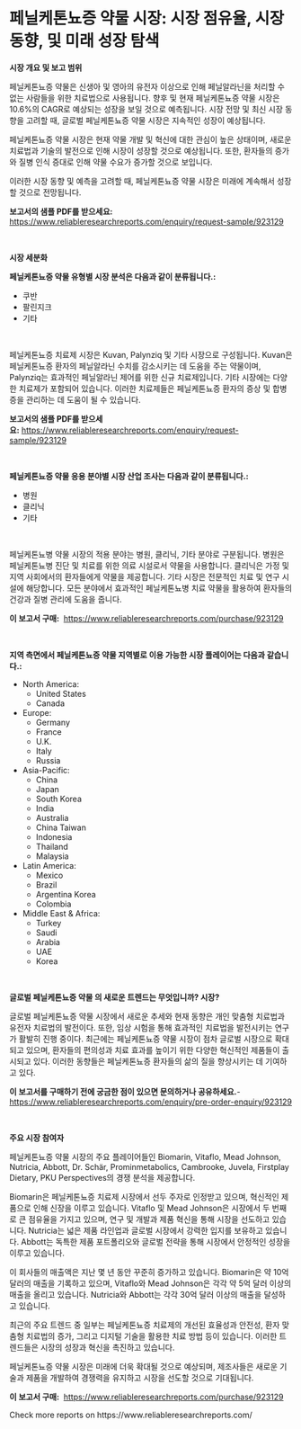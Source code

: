 <p><h1>페닐케톤뇨증 약물 시장: 시장 점유율, 시장 동향, 및 미래 성장 탐색</h1></p><p><strong>시장 개요 및 보고 범위</strong></p>
<p><p>페닐케톤뇨증 약물은 신생아 및 영아의 유전자 이상으로 인해 페닐알라닌을 처리할 수 없는 사람들을 위한 치료법으로 사용됩니다. 향후 및 현재 페닐케톤뇨증 약물 시장은 10.6%의 CAGR로 예상되는 성장을 보일 것으로 예측됩니다. 시장 전망 및 최신 시장 동향을 고려할 때, 글로벌 페닐케톤뇨증 약물 시장은 지속적인 성장이 예상됩니다. </p><p>페닐케톤뇨증 약물 시장은 현재 약물 개발 및 혁신에 대한 관심이 높은 상태이며, 새로운 치료법과 기술의 발전으로 인해 시장이 성장할 것으로 예상됩니다. 또한, 환자들의 증가와 질병 인식 증대로 인해 약물 수요가 증가할 것으로 보입니다. </p><p>이러한 시장 동향 및 예측을 고려할 때, 페닐케톤뇨증 약물 시장은 미래에 계속해서 성장할 것으로 전망됩니다.</p></p>
<p><strong>보고서의 샘플 PDF를 받으세요:</strong> <a href="https://www.reliableresearchreports.com/enquiry/request-sample/923129">https://www.reliableresearchreports.com/enquiry/request-sample/923129</a></p>
<p>&nbsp;</p>
<p><strong>시장 세분화</strong></p>
<p><strong>페닐케톤뇨증 약물 유형별 시장 분석은 다음과 같이 분류됩니다.:</strong></p>
<p><ul><li>쿠반</li><li>팔린지크</li><li>기타</li></ul></p>
<p>&nbsp;</p>
<p><p>페닐케톤뇨증 치료제 시장은 Kuvan, Palynziq 및 기타 시장으로 구성됩니다. Kuvan은 페닐케톤뇨증 환자의 페닐알라닌 수치를 감소시키는 데 도움을 주는 약물이며, Palynziq는 효과적인 페닐알라닌 제어를 위한 신규 치료제입니다. 기타 시장에는 다양한 치료제가 포함되어 있습니다. 이러한 치료제들은 페닐케톤뇨증 환자의 증상 및 합병증을 관리하는 데 도움이 될 수 있습니다.</p></p>
<p><strong>보고서의 샘플 PDF를 받으세요:</strong>&nbsp;<a href="https://www.reliableresearchreports.com/enquiry/request-sample/923129">https://www.reliableresearchreports.com/enquiry/request-sample/923129</a></p>
<p>&nbsp;</p>
<p><strong> 페닐케톤뇨증 약물 응용 분야별 시장 산업 조사는 다음과 같이 분류됩니다.:</strong></p>
<p><ul><li>병원</li><li>클리닉</li><li>기타</li></ul></p>
<p>&nbsp;</p>
<p><p>페닐케톤뇨병 약물 시장의 적용 분야는 병원, 클리닉, 기타 분야로 구분됩니다. 병원은 페닐케톤뇨병 진단 및 치료를 위한 의료 시설로서 약물을 사용합니다. 클리닉은 가정 및 지역 사회에서의 환자들에게 약물을 제공합니다. 기타 시장은 전문적인 치료 및 연구 시설에 해당합니다. 모든 분야에서 효과적인 페닐케톤뇨병 치료 약물을 활용하여 환자들의 건강과 질병 관리에 도움을 줍니다.</p></p>
<p><strong>이 보고서 구매:</strong>&nbsp; <a href="https://www.reliableresearchreports.com/purchase/923129">https://www.reliableresearchreports.com/purchase/923129</a></p>
<p>&nbsp;</p>
<p><strong>지역 측면에서 페닐케톤뇨증 약물 지역별로 이용 가능한 시장 플레이어는 다음과 같습니다.:</strong></p>
<p><ul>
    <li>
        North America:
        <ul>
            <li>United States</li>
            <li>Canada</li>
        </ul>
    </li>
    <li>
        Europe:
        <ul>
            <li>Germany</li>
            <li>France</li>
            <li>U.K.</li>
            <li>Italy</li>
            <li>Russia</li>
        </ul>
    </li>
    <li>
        Asia-Pacific:
        <ul>
            <li>China</li>
            <li>Japan</li>
            <li>South Korea</li>
            <li>India</li>
            <li>Australia</li>
            <li>China Taiwan</li>
            <li>Indonesia</li>
            <li>Thailand</li>
            <li>Malaysia</li>
        </ul>
    </li>
    <li>
        Latin America:
        <ul>
            <li>Mexico</li>
            <li>Brazil</li>
            <li>Argentina Korea</li>
            <li>Colombia</li>
        </ul>
    </li>
    <li>
        Middle East & Africa:
        <ul>
            <li>Turkey</li>
            <li>Saudi</li>
            <li>Arabia</li>
            <li>UAE</li>
            <li>Korea</li>
        </ul>
    </li>
    </ul></p>
<p>&nbsp;</p>
<p><strong>글로벌 페닐케톤뇨증 약물 의 새로운 트렌드는 무엇입니까? 시장?</strong></p>
<p><p>글로벌 페닐케톤뇨증 약물 시장에서 새로운 추세와 현재 동향은 개인 맞춤형 치료법과 유전자 치료법의 발전이다. 또한, 임상 시험을 통해 효과적인 치료법을 발전시키는 연구가 활발히 진행 중이다. 최근에는 페닐케톤뇨증 약물 시장이 점차 글로벌 시장으로 확대되고 있으며, 환자들의 편의성과 치료 효과를 높이기 위한 다양한 혁신적인 제품들이 출시되고 있다. 이러한 동향들은 페닐케톤뇨증 환자들의 삶의 질을 향상시키는 데 기여하고 있다.</p></p>
<p><strong>이 보고서를 구매하기 전에 궁금한 점이 있으면 문의하거나 공유하세요.</strong>- <a href="https://www.reliableresearchreports.com/enquiry/pre-order-enquiry/923129">https://www.reliableresearchreports.com/enquiry/pre-order-enquiry/923129</a></p>
<p>&nbsp;</p>
<p><strong>주요 시장 참여자</strong></p>
<p><p>페닐케톤뇨증 약물 시장의 주요 플레이어들인 Biomarin, Vitaflo, Mead Johnson, Nutricia, Abbott, Dr. Schär, Prominmetabolics, Cambrooke, Juvela, Firstplay Dietary, PKU Perspectives의 경쟁 분석을 제공합니다. </p><p>Biomarin은 페닐케톤뇨증 치료제 시장에서 선두 주자로 인정받고 있으며, 혁신적인 제품으로 인해 신장을 이루고 있습니다. Vitaflo 및 Mead Johnson은 시장에서 두 번째로 큰 점유율을 가지고 있으며, 연구 및 개발과 제품 혁신을 통해 시장을 선도하고 있습니다. Nutricia는 넓은 제품 라인업과 글로벌 시장에서 강력한 입지를 보유하고 있습니다. Abbott는 독특한 제품 포트폴리오와 글로벌 전략을 통해 시장에서 안정적인 성장을 이루고 있습니다.</p><p>이 회사들의 매출액은 지난 몇 년 동안 꾸준히 증가하고 있습니다. Biomarin은 약 10억 달러의 매출을 기록하고 있으며, Vitaflo와 Mead Johnson은 각각 약 5억 달러 이상의 매출을 올리고 있습니다. Nutricia와 Abbott는 각각 30억 달러 이상의 매출을 달성하고 있습니다.</p><p>최근의 주요 트렌드 중 일부는 페닐케톤뇨증 치료제의 개선된 효율성과 안전성, 환자 맞춤형 치료법의 증가, 그리고 디지털 기술을 활용한 치료 방법 등이 있습니다. 이러한 트렌드들은 시장의 성장과 혁신을 촉진하고 있습니다.</p><p>페닐케톤뇨증 약물 시장은 미래에 더욱 확대될 것으로 예상되며, 제조사들은 새로운 기술과 제품을 개발하여 경쟁력을 유지하고 시장을 선도할 것으로 기대됩니다.</p></p>
<p><strong>이 보고서 구매:</strong>&nbsp;&nbsp;<a href="https://www.reliableresearchreports.com/purchase/923129">https://www.reliableresearchreports.com/purchase/923129</a></p>
<p>Check more reports on https://www.reliableresearchreports.com/</p>

